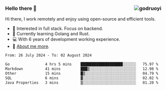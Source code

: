 ### Hello there 👋 <img align="right" src="https://github-readme-stats.vercel.app/api?username=godruoyi&show_icons=true" alt="godruoyi" />

Hi there, I work remotely and enjoy using open-source and efficient tools.

- 🔭 Interested in full stack. Focus on backend.
- 🌱 Currently learning Golang and Rust.
- 💻 With 6 years of development working experience.
- 👒 [About me more](https://godruoyi.com/posts/about-godruoyi).



<!--START_SECTION:waka-->

```txt
From: 26 July 2024 - To: 02 August 2024

Go                4 hrs 5 mins    ███████████████████░░░░░░   75.97 %
Markdown          41 mins         ███▒░░░░░░░░░░░░░░░░░░░░░   12.98 %
Other             15 mins         █▒░░░░░░░░░░░░░░░░░░░░░░░   04.79 %
SQL               6 mins          ▓░░░░░░░░░░░░░░░░░░░░░░░░   02.02 %
Java Properties   3 mins          ▒░░░░░░░░░░░░░░░░░░░░░░░░   01.20 %
```

<!--END_SECTION:waka-->
